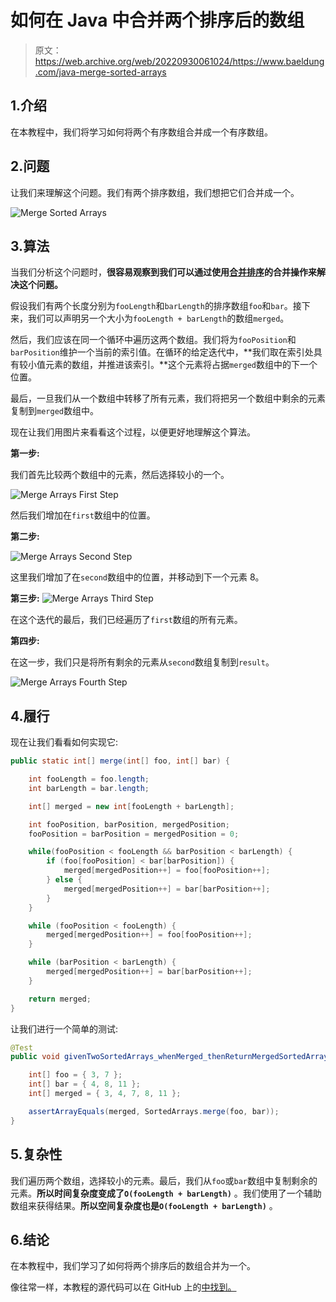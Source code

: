 # 如何在 Java 中合并两个排序后的数组

> 原文：<https://web.archive.org/web/20220930061024/https://www.baeldung.com/java-merge-sorted-arrays>

## 1.介绍

在本教程中，我们将学习如何将两个有序数组合并成一个有序数组。

## 2.问题

让我们来理解这个问题。我们有两个排序数组，我们想把它们合并成一个。

![Merge Sorted Arrays](img/572d96f46afb02ba35b00f23abc6ce18.png)

## 3.算法

当我们分析这个问题时，**很容易观察到我们可以通过使用[合并排序](/web/20221208143956/https://www.baeldung.com/java-merge-sort)的合并操作来解决这个问题。**

假设我们有两个长度分别为`fooLength`和`barLength`的排序数组`foo`和`bar`。接下来，我们可以声明另一个大小为`fooLength + barLength`的数组`merged`。

然后，我们应该在同一个循环中遍历这两个数组。我们将为`fooPosition`和`barPosition`维护一个当前的索引值。在循环的给定迭代中，**我们取在索引处具有较小值元素的数组，并推进该索引。**这个元素将占据`merged`数组中的下一个位置。

最后，一旦我们从一个数组中转移了所有元素，我们将把另一个数组中剩余的元素复制到`merged`数组中。

现在让我们用图片来看看这个过程，以便更好地理解这个算法。

**第一步:**

我们首先比较两个数组中的元素，然后选择较小的一个。

![Merge Arrays First Step](img/3bf2017951d0ebe1bc8eb6c98030194f.png)

然后我们增加在`first`数组中的位置。

**第二步:**

![Merge Arrays Second Step](img/8013f474964e2ba049d759142008e38d.png)

这里我们增加了在`second`数组中的位置，并移动到下一个元素 8。

**第三步:**
![Merge Arrays Third Step](img/923bfd96f71b192da60208f2b814847f.png)

在这个迭代的最后，我们已经遍历了`first`数组的所有元素。

**第四步:**

在这一步，我们只是将所有剩余的元素从`second`数组复制到`result`。

![Merge Arrays Fourth Step](img/15f5c0666319094f6c564a593718e701.png)

## 4.履行

现在让我们看看如何实现它:

```java
public static int[] merge(int[] foo, int[] bar) {

    int fooLength = foo.length;
    int barLength = bar.length;

    int[] merged = new int[fooLength + barLength];

    int fooPosition, barPosition, mergedPosition;
    fooPosition = barPosition = mergedPosition = 0;

    while(fooPosition < fooLength && barPosition < barLength) {
        if (foo[fooPosition] < bar[barPosition]) {
            merged[mergedPosition++] = foo[fooPosition++];
        } else {
            merged[mergedPosition++] = bar[barPosition++];
        }
    }

    while (fooPosition < fooLength) {
        merged[mergedPosition++] = foo[fooPosition++];
    }

    while (barPosition < barLength) {
        merged[mergedPosition++] = bar[barPosition++];
    }

    return merged;
}
```

让我们进行一个简单的测试:

```java
@Test
public void givenTwoSortedArrays_whenMerged_thenReturnMergedSortedArray() {

    int[] foo = { 3, 7 };
    int[] bar = { 4, 8, 11 };
    int[] merged = { 3, 4, 7, 8, 11 };

    assertArrayEquals(merged, SortedArrays.merge(foo, bar));
}
```

## 5.复杂性

我们遍历两个数组，选择较小的元素。最后，我们从`foo`或`bar`数组中复制剩余的元素。**所以时间复杂度变成了`O(fooLength + barLength)`** 。我们使用了一个辅助数组来获得结果。**所以空间复杂度也是`O(fooLength + barLength)`** 。

## 6.结论

在本教程中，我们学习了如何将两个排序后的数组合并为一个。

像往常一样，本教程的源代码可以在 GitHub 上的[中找到。](https://web.archive.org/web/20221208143956/https://github.com/eugenp/tutorials/tree/master/algorithms-modules/algorithms-miscellaneous-5)